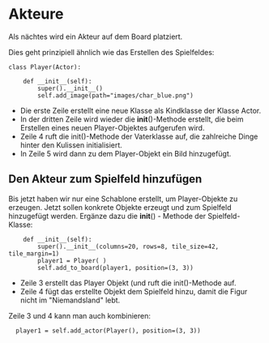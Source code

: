 Akteure
=======

Als nächtes wird ein Akteur auf dem Board platziert.

Dies geht prinzipiell ähnlich wie das Erstellen des Spielfeldes:


```
class Player(Actor):

    def __init__(self):
        super().__init__()
        self.add_image(path="images/char_blue.png")
```

  * Die erste Zeile erstellt eine neue Klasse als Kindklasse der Klasse Actor.
  * In der dritten Zeile wird wieder die __init__()-Methode erstellt, die beim Erstellen eines neuen Player-Objektes aufgerufen wird.
  * Zeile 4 ruft die init()-Methode der Vaterklasse auf, die zahlreiche Dinge hinter den Kulissen initialisiert.
  * In Zeile 5 wird dann zu dem Player-Objekt ein Bild hinzugefügt.

Den Akteur zum Spielfeld hinzufügen
-------------------------------------

  Bis jetzt haben wir nur eine Schablone erstellt, um Player-Objekte zu erzeugen.
  Jetzt sollen konkrete Objekte erzeugt und zum Spielfeld hinzugefügt werden.
    Ergänze dazu die __init__() - Methode der Spielfeld-Klasse:

```
    def __init__(self):
        super().__init__(columns=20, rows=8, tile_size=42, tile_margin=1)
        player1 = Player( )
        self.add_to_board(player1, position=(3, 3))
```

  * Zeile 3 erstellt das Player Objekt (und ruft die init()-Methode auf.
  * Zeile 4 fügt das erstellte Objekt dem Spielfeld hinzu, damit die Figur nicht im "Niemandsland" lebt.

  Zeile 3 und 4 kann man auch kombinieren:
```
  player1 = self.add_actor(Player(), position=(3, 3))
```